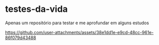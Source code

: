 # testes-da-vida
Apenas um repositório para testar e me aprofundar em alguns estudos

https://github.com/user-attachments/assets/38e1dd1e-e9cd-48cc-961e-86f079d43488
